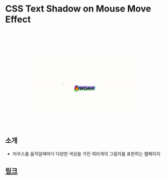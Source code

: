 # CSS Text Shadow on Mouse Move Effect

<br>

<img src="./text.gif">

## 소개

- 마우스를 움직일때마다 다양한 색상을 가진 여러개의 그림자를 표현하는 웹페이지

## [링크](https://comforting-sprite-7b1e79.netlify.app)
